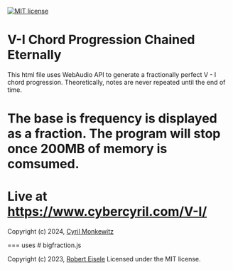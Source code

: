 [![MIT license](http://img.shields.io/badge/license-MIT-brightgreen.svg)](http://opensource.org/licenses/MIT)

V-I Chord Progression Chained Eternally
===
This html file uses WebAudio API to generate a fractionally perfect V - I chord progression.
Theoretically, notes are never repeated until the end of time.

The base is frequency is displayed as a fraction.
The program will stop once 200MB of memory is comsumed.
===
Live at https://www.cybercyril.com/V-I/
===
Copyright (c) 2024, [Cyril Monkewitz](https://www.cybercyril.com/)

===
uses # bigfraction.js

Copyright (c) 2023, [Robert Eisele](https://raw.org/)
Licensed under the MIT license.
